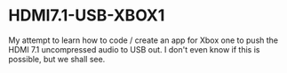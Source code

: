 # HDMI7.1-USB-XBOX1
My attempt to learn how to code / create an app for Xbox one to push the HDMI 7.1 uncompressed audio to USB out. I don't even know if this is possible, but we shall see.
